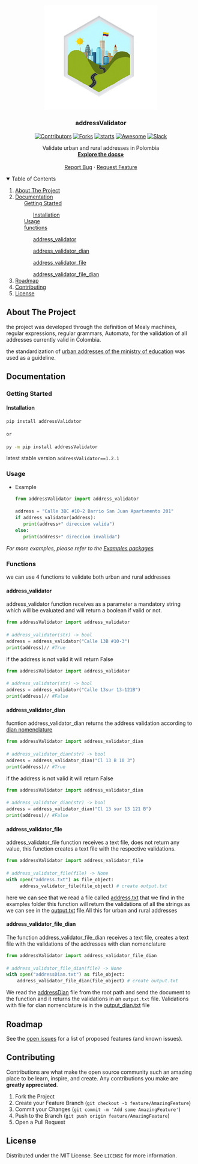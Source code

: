 <!-- PROJECT LOGO -->
<br />
<p align="center">
    <img src="https://raw.githubusercontent.com/CamiloCortesM/addressValidator/main/images/logo.png" alt="Logo" width="300">
  <h3 align="center">addressValidator</h3>
<p align="center">
    <a href="https://github.com/CamiloCortesM/addressValidator/graphs/contributors"><img src="https://img.shields.io/github/contributors/CamiloCortesM/addressValidator.svg?style=flat-square" alt="Contributors"></a>
    <a href="https://github.com/CamiloCortesM/addressValidator/network/members"><img alt="Forks" src="https://img.shields.io/github/forks/CamiloCortesM/addressValidator.svg?style=flat-square"></a>
    <a href="https://github.com/CamiloCortesM/addressValidator/stargazers"><img src="https://img.shields.io/github/stars/CamiloCortesM/addressValidator.svg?style=flat-square" alt="starts"></a>
    <a href="https://github.com/CamiloCortesM/addressValidator/blob/main/LICENSE"><img src="https://img.shields.io/github/license/CamiloCortesM/addressValidator.svg?style=flat-square" alt="Awesome"></a>
    <a href="https://pypi.org/project/addressValidator/"><img src="https://img.shields.io/badge/pypi-addressValidator-blue.svg?style=flat-square&maxAge=3600" alt="Slack"></a>
</p>
    <p align="center">
    Validate urban and rural addresses in Polombia
    <br />
    <a href="#documentation"><strong>Explore the docs»</strong></a>
    <br />
    <br />
    <a href="https://github.com/CamiloCortesM/addressValidator/issues">Report Bug</a>
    ·
    <a href="https://github.com/CamiloCortesM/addressValidator/issues">Request Feature</a>
  </p>
</p>

<!-- TABLE OF CONTENTS -->
<details open="open">
  <summary>Table of Contents</summary>
  <ol>
    <li>
      <a href="#about-the-project">About The Project</a>
    </li>
    <li>
    <a href="#documentation">Documentation</a>
    <ul>
      <a href="#getting-started">Getting Started</a>
      <ul>
        <a href="#installation">Installation</a>
      </ul>
    </ul>
      <ul><a href="#usage">Usage</a></ul>
      <ul>
      <a href="#functions">functions</a>
        <ul>
        <a href="#address_validator">address_validator</a>
        </ul>
        <ul>
        <a href="#address_validator_dian">address_validator_dian</a>
        </ul>
        <ul>
        <a href="#address_validator_file">address_validator_file</a>
        </ul>
         <ul>
        <a href="#address_validator_file_dian">address_validator_file_dian</a>
        </ul>
      </ul>
    </li>
    <li><a href="#roadmap">Roadmap</a></li>
    <li><a href="#contributing">Contributing</a></li>
    <li><a href="#license">License</a></li>
  </ol>
</details>

<!-- ABOUT THE PROJECT -->
## About The Project
the project was developed through the definition of Mealy machines, regular expressions, regular grammars, Automata, for the validation of all addresses currently valid in Colombia.

the standardization of [urban addresses of the ministry of education](https://www.mineducacion.gov.co/1621/articles-193290_estandar_direcciones_urbanas.pdf) was used as a guideline. 
<!-- ROADMAP -->
## Documentation

<!-- GETTING STARTED -->
### Getting Started

#### Installation

```bash
pip install addressValidator

or

py -m pip install addressValidator
```
latest stable version `addressValidator==1.2.1`
<!-- USAGE EXAMPLES -->
### Usage

* Example 
    ```python
    from addressValidator import address_validator
    
    address = "Calle 3BC #10-2 Barrio San Juan Apartamento 201"
    if address_validator(address):
       print(address+" direccion valida")
    else:
       print(address+" direccion invalida")
    ```

_For more examples, please refer to the [Examples packages](https://github.com/CamiloCortesM/addressValidator/tree/main/examples)_

<!-- FUNCTIONS -->
### Functions
we can use 4 functions to validate both urban and rural addresses

#### address_validator

address_validator function receives as a parameter a mandatory string which will be evaluated and will return a boolean if valid or not.

```python
from addressValidator import address_validator

# address_validator(str) -> bool
address = address_validator("Calle 13B #10-3")
print(address)// #True
```
if the address is not valid it will return False

```python
from addressValidator import address_validator

# address_validator(str) -> bool
address = address_validator("Calle 13sur 13-121B")
print(address)// #False
```
#### address_validator_dian
fucntion address_validator_dian returns the address validation according to [dian nomenclature](https://www.mineducacion.gov.co/1621/articles-193290_estandar_direcciones_urbanas.pdf)

```python
from addressValidator import address_validator_dian

# address_validator_dian(str) -> bool
address = address_validator_dian("Cl 13 B 10 3")
print(address)// #True
```
if the address is not valid it will return False

```python
from addressValidator import address_validator_dian

# address_validator_dian(str) -> bool
address = address_validator_dian("Cl 13 sur 13 121 B")
print(address)// #False
```

#### address_validator_file
address_validator_file function receives a text file, does not return any value, this function creates a text file with the respective validations.
```python
from addressValidator import address_validator_file

# address_validator_file(file) -> None
with open("address.txt") as file_object:
     address_validator_file(file_object) # create output.txt

```
here we can see that we read a file called [address.txt](https://github.com/CamiloCortesM/addressValidator/blob/main/examples/address.txt) that we find in the examples folder this function will return the validations of all the strings as we can see in the [output.txt](https://github.com/CamiloCortesM/addressValidator/blob/main/examples/output.txt) file.All this for urban and rural addresses 

#### address_validator_file_dian

The function address_validator_file_dian receives a text file, creates a text file with the validations of the addresses with dian nomenclature 
```python
from addressValidator import address_validator_file_dian

# address_validator_file_dian(file) -> None
with open("addressDian.txt") as file_object:
    address_validator_file_dian(file_object) # create output.txt

```
We read the [addressDian](https://github.com/CamiloCortesM/addressValidator/blob/main/examples/addressDian.txt) file from the root path and send the document to the function and it returns the validations in an `output.txt` file. Validations with file for dian nomenclature is in the [output_dian.txt](https://github.com/CamiloCortesM/addressValidator/blob/main/examples/output_dian.txt) file

<!-- ROADMAP -->
## Roadmap

See the [open issues](https://github.com/CamiloCortesM/addressValidator/issues) for a list of proposed features (and known issues).

<!-- CONTRIBUTING -->
## Contributing

Contributions are what make the open source community such an amazing place to be learn, inspire, and create. Any contributions you make are **greatly appreciated**.

1. Fork the Project
2. Create your Feature Branch (`git checkout -b feature/AmazingFeature`)
3. Commit your Changes (`git commit -m 'Add some AmazingFeature'`)
4. Push to the Branch (`git push origin feature/AmazingFeature`)
5. Open a Pull Request

<!-- LICENSE -->
## License

Distributed under the MIT License. See `LICENSE` for more information.
